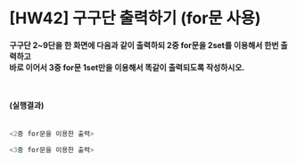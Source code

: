 # [HW42] 구구단 출력하기 (for문 사용)



<h4>

구구단 2~9단을 한 화면에 다음과 같이 출력하되 2중 for문을 2set를 이용해서 한번 출력하고 </br>
바로 이어서 3중 for문 1set만을 이용해서 똑같이 출력되도록 작성하시오.



</br></br>
(실행결과)
</br></br></h4>

```cpp
<2중 for문을 이용한 출력>

<3중 for문을 이용한 출력>
```